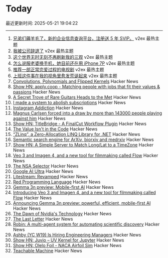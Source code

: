 # Today

最近更新时间: 2025-05-21 19:04:22

--- 
1. [兄弟们薅羊毛了，新的企业信息查询平台，注册送 5 年 SVIP。](https://www.v2ex.com/t/1133226) v2ex 最热主题
2. [我被公司辞退了](https://www.v2ex.com/t/1133220) v2ex 最热主题
3. [这个世界无时无刻不再刷新我的三观](https://www.v2ex.com/t/1133186) v2ex 最热主题
4. [怎么说服老婆换手机，她目前还在用 iPhone 7P](https://www.v2ex.com/t/1133184) v2ex 最热主题
5. [推荐一部正常恋爱过程的电视剧](https://www.v2ex.com/t/1133164) v2ex 最热主题
6. [上班这件事在我的视角里愈发荒诞起来](https://www.v2ex.com/t/1133156) v2ex 最热主题
7. [Convolutions, Polynomials and Flipped Kernels](https://eli.thegreenplace.net/2025/convolutions-polynomials-and-flipped-kernels/) Hacker News
8. [Show HN: apply.coop - Matching people with jobs that fit their values & passions](https://apply.coop) Hacker News
9. [A Secret Trove of Rare Guitars Heads to the Met](https://www.newyorker.com/magazine/2025/05/26/a-secret-trove-of-rare-guitars-heads-to-the-met) Hacker News
10. [I made a system to abolish subscriptions](https://www.joinares.com/) Hacker News
11. [Instagram Addiction](https://blog.greg.technology/2025/05/19/on-instagram-addiction.html) Hacker News
12. [Magnus Carlsen forced into a draw by more than 143000 people playing against him](https://apnews.com/article/chess-magnus-carlsen-match-world-freestyle-grandmaster-963a977765fa02d05a14d701666dfcd7) Hacker News
13. [Show HN: TitleBridge - A FinalCut Workflow Plugin](https://bustin.tech/apps/titlebridge/) Hacker News
14. [The Value Isn't in the Code](https://jonayre.uk/blog/2022/10/30/the-real-value-isnt-in-the-code/) Hacker News
15. [“ZLinq”, a Zero-Allocation LINQ Library for .NET](https://neuecc.medium.com/zlinq-a-zero-allocation-linq-library-for-net-1bb0a3e5c749) Hacker News
16. [Semantic search engine for ArXiv, biorxiv and medrxiv](https://arxivxplorer.com/) Hacker News
17. [Show HN: A Simple Server to Match Long/Lat to a TimeZone](https://github.com/LittleGreenViper/LGV_TZ_Lookup) Hacker News
18. [Veo 3 and Imagen 4, and a new tool for filmmaking called Flow](https://blog.google/technology/ai/generative-media-models-io-2025/) Hacker News
19. [The NSA Selector](https://github.com/wenzellabs/the_NSA_selector) Hacker News
20. [Google AI Ultra](https://blog.google/products/google-one/google-ai-ultra/) Hacker News
21. [Litestream: Revamped](https://fly.io/blog/litestream-revamped/) Hacker News
22. [Red Programming Language](https://www.red-lang.org/p/about.html) Hacker News
23. [Gemma 3n preview: Mobile-first AI](https://developers.googleblog.com/en/introducing-gemma-3n/) Hacker News
24. [Introducing Veo 3 and Imagen 4, and a new tool for filmmaking called Flow](https://blog.google/technology/ai/generative-media-models-io-2025/) Hacker News
25. [Announcing Gemma 3n preview: powerful, efficient, mobile-first AI](https://developers.googleblog.com/en/introducing-gemma-3n/) Hacker News
26. [The Dawn of Nvidia's Technology](https://blog.dshr.org/2025/05/the-dawn-of-nvidias-technology.html) Hacker News
27. [The Last Letter](https://aeon.co/essays/how-the-last-letters-of-the-condemned-can-teach-us-how-to-live) Hacker News
28. [Robin: A multi-agent system for automating scientific discovery](https://arxiv.org/abs/2505.13400) Hacker News
29. [Ashby (YC W19) Is Hiring Engineering Managers](https://www.ashbyhq.com/careers?utm_source=hn&ashby_jid=933570bc-a3d6-4fcc-991d-dc399c53a58a) Hacker News
30. [Show HN: Juvio – UV Kernel for Jupyter](https://github.com/OKUA1/juvio) Hacker News
31. [Show HN:  Olelo Foil - NACA Airfoil Sim](https://foil.olelohonua.com/) Hacker News
32. [Teachable Machine](https://teachablemachine.withgoogle.com/) Hacker News

